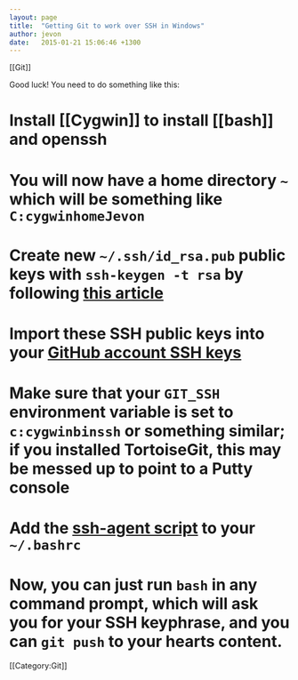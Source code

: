 ```yaml
---
layout: page
title:  "Getting Git to work over SSH in Windows"
author: jevon
date:   2015-01-21 15:06:46 +1300
---
```


[[Git]]

Good luck! You need to do something like this:

# Install [[Cygwin]] to install [[bash]] and openssh
# You will now have a home directory `~` which will be something like `C:cygwinhomeJevon`
# Create new `~/.ssh/id_rsa.pub` public keys with `ssh-keygen -t rsa` by following <a href="http://guides.beanstalkapp.com/version-control/git-on-windows.html">this article</a>
# Import these SSH public keys into your <a href="https://github.com/settings/ssh">GitHub account SSH keys</a>
# Make sure that your `GIT_SSH` environment variable is set to `c:cygwinbinssh` or something similar; if you installed TortoiseGit, this may be messed up to point to a Putty console
# Add the <a href="https://help.github.com/articles/working-with-ssh-key-passphrases/">ssh-agent script</a> to your `~/.bashrc`
# Now, you can just run `bash` in any command prompt, which will ask you for your SSH keyphrase, and you can `git push` to your hearts content.

[[Category:Git]]
